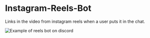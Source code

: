 # Instagram-Reels-Bot
Links in the video from instagram reels when a user puts it in the chat.

![Example of reels bot on discord](https://github.com/bman46/Instagram-Reels-Bot/raw/master/Example.PNG)
